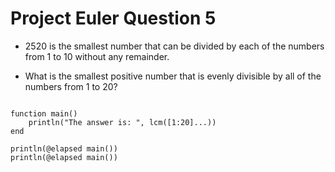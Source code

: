 Project Euler Question 5
=============================
- 2520 is the smallest number that can be divided by each of the numbers from 1 to 10 without any remainder.

- What is the smallest positive number that is evenly divisible by all of the numbers from 1 to 20?

<pre><code>
function main()
	println("The answer is: ", lcm([1:20]...))
end

println(@elapsed main())
println(@elapsed main())
</code></pre>
